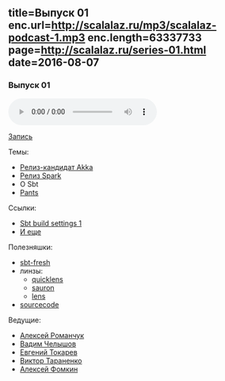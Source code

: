 title=Выпуск 01
enc.url=http://scalalaz.ru/mp3/scalalaz-podcast-1.mp3
enc.length=63337733
page=http://scalalaz.ru/series-01.html
date=2016-08-07
----
### Выпуск 01

<audio controls="" class="audio-panel">
    <source src="http://scalalaz.ru/mp3/scalalaz-podcast-1.mp3" type="audio/mpeg">
</audio>

[Запись](http://scalalaz.ru/mp3/scalalaz-podcast1.mp3)

Темы:

- [Релиз-кандидат Akka](http://akka.io/news/2016/08/02/akka-…4.9-RC1-released.html)
- [Релиз Spark](https://exit.sc/?url=http%3A%2F%2Fspark.apache.org%2Freleases%2Fspark-release-2-0-0.html)
- О Sbt
- [Pants](http://www.pantsbuild.org/)

Ссылки:

- [Sbt build settings 1](https://github.com/sbt/sbt/pull/2524#issuecomment-202749479)
- [И еще](http://stackoverflow.com/questions/35067187/sbt-idiomatic-way-to-add-settings/35545637#35545637)

Полезняшки:

- [sbt-fresh](http://github.com/sbt/sbt-fresh)
- линзы: 
  - [quicklens](http://github.com/adamw/quicklens)
  - [sauron](http://github.com/pathikrit/sauron)
  - [lens](http://github.com/xdotai/lens)
- [sourcecode](http://github.com/lihaoyi/sourcecode)

Ведущие:

- [Алексей Романчук](http://github.com/13h3r)
- [Вадим Челышов](http://github.com/dos65)
- [Евгений Токарев](http://github.com/strobe)
- [Виктор Тараненко](http://github.com/viktortnk)
- [Алексей Фомкин](http://github.com/fomkin)


